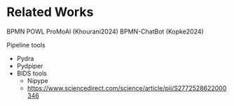 # Related Works

BPMN
POWL
ProMoAI (Khourani2024)
BPMN-ChatBot (Kopke2024)

Pipeline tools

- Pydra
- Pydpiper
- BIDS tools
    - Nipype
    - https://www.sciencedirect.com/science/article/pii/S2772528622000346